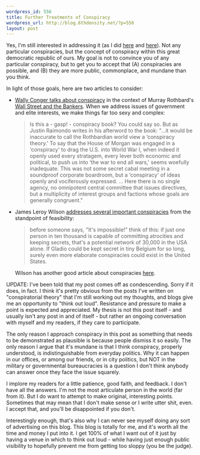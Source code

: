 ```yaml
--- 
wordpress_id: 556
title: Further Treatments of Conspiracy
wordpress_url: http://blog.6thdensity.net/?p=556
layout: post
---
```

Yes, I'm still interested in addressing it (as I did <a href="http://blog.6thdensity.net/?p=507">here</a> and <a href="http://blog.6thdensity.net/?p=515">here</a>).  Not any particular conspiracies, but the concept of conspiracy within this great democratic republic of ours.  My goal is not to convince you of any particular conspiracy, but to get you to accept that (A) conspiracies are possible, and (B) they are more public, commonplace, and mundane than you think.

In light of those goals, here are two articles to consider:
<ul>
	<li><a href="http://wconger.blogspot.com/2006/06/wall-street-banksters.html">Wally Conger talks about conspiracy</a> in the context of Murray Rothbard's <u>Wall Street and the Bankers</u>.  When we address issues of government and elite interests, we make things far too sexy and complex:
<blockquote>Is this a - gasp! - conspiracy book? You could say so. But as Justin Raimondo writes in his afterword to the book: "...it would be inaccurate to call the Rothbardian world view a ‘conspiracy theory.' To say that the House of Morgan was engaged in a ‘conspiracy' to drag the U.S. into World War I, when indeed it openly used every stratagem, every lever both economic and political, to push us into ‘the war to end all wars,' seems woefully inadequate. This was not some secret cabal meeting in a soundproof corporate boardroom, but a ‘conspiracy' of ideas openly and vociferously expressed. ... Here there is no single agency, no omnipotent central committee that issues directives, but a multiplicity of interest groups and factions whose goals are generally congruent."</blockquote>
</li>
	<li>James Leroy Wilson <a href="http://partialobserver.com/article.cfm?id=1998">addresses several important conspiracies</a> from the standpoint of feasibility:
<blockquote>before someone says, "It's impossible!" think of this: if just one person in ten thousand is capable of committing atrocities and keeping secrets, that's a potential network of 30,000 in the USA alone. If Gladio could be kept secret in tiny Belgium for so long, surely even more elaborate conspiracies could exist in the United States.</blockquote>
Wilson has another good article about conspiracies <a href="http://www.partialobserver.com/article.cfm?id=1114">here</a>.</li>
</ul>
UPDATE: I've been told that my post comes off as condescending.  Sorry if it does, in fact.  I think it's pretty obvious from the posts I've written on "conspiratorial theory" that I'm still working out my thoughts, and blogs give me an opportunity to "think out loud".  Resistance and pressure to make a point is expected and appreciated.  My thesis is not this post itself - and usually isn't any post in and of itself - but rather an ongoing conversation with myself and my readers, if they care to participate.

The only reason I approach conspiracy in this post as something that needs to be demonstrated as plausible is because people dismiss it so easily.  The only reason I argue that it's mundane is that I think conspiracy, properly understood, is indistinguishable from everyday politics.  Why it can happen in our offices, or among our friends, or in city politics, but NOT in the military or governmental bureaucracies is a question I don't think anybody can answer once they face the issue squarely.

I implore my readers for a little patience, good faith, and feedback. I don't have all the answers. I'm not the most articulate person in the world (far from it). But I do want to attempt to make original, interesting points. Sometimes that may mean that I don't make sense or I write utter shit, even. I accept that, and you'll be disappointed if you don't.

Interestingly enough, that's also why I can never see myself doing any sort of advertising on this blog. This blog is totally for me, and it's worth all the time and money I put into it. I get 100% of what I want out of it just by having a venue in which to think out loud - while having just enough public visibility to hopefully prevent me from getting too sloppy (you be the judge).
